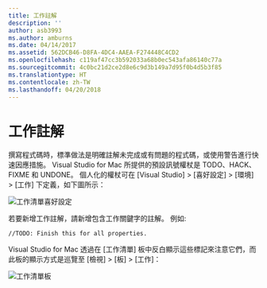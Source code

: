 ```yaml
---
title: 工作註解
description: ''
author: asb3993
ms.author: amburns
ms.date: 04/14/2017
ms.assetid: 562DCB46-D8FA-4DC4-AAEA-F274448C4CD2
ms.openlocfilehash: c119af47cc3b592033a68b0ec543afa86140c77a
ms.sourcegitcommit: 4c0bc21d2ce2d8e6c9d3b149a7d95f0b4d5b3f85
ms.translationtype: HT
ms.contentlocale: zh-TW
ms.lasthandoff: 04/20/2018
---
```

# <a name="task-comments"></a>工作註解

撰寫程式碼時，標準做法是明確註解未完成或有問題的程式碼，或使用警告進行快速因應措施。 Visual Studio for Mac 所提供的預設訊號權杖是 TODO、HACK、FIXME 和 UNDONE。 個人化的權杖可在 [Visual Studio] > [喜好設定] > [環境] > [工作] 下定義，如下圖所示：

 ![工作清單喜好設定](media/source-editor-image10.png)

若要新增工作註解，請新增包含工作關鍵字的註解。 例如: 

```
//TODO: Finish this for all properties.
```

Visual Studio for Mac 透過在 [工作清單] 板中反白顯示這些標記來注意它們，而此板的顯示方式是巡覽至 [檢視] > [板] > [工作]：

![工作清單板](media/source-editor-image11.png)